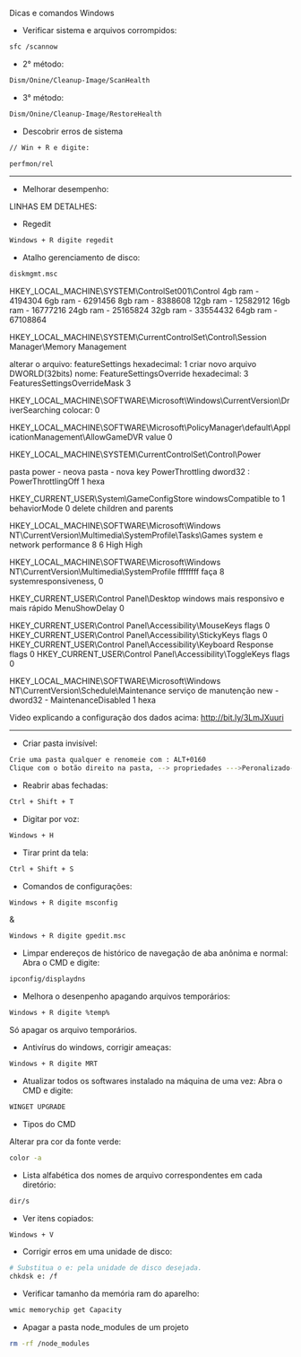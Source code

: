 Dicas e comandos Windows

- Verificar sistema e arquivos corrompidos:

```bash
sfc /scannow
```
- 2° método:

```bash
Dism/Onine/Cleanup-Image/ScanHealth
```

- 3° método:

```bash
Dism/Onine/Cleanup-Image/RestoreHealth
```

- Descobrir erros de sistema
```bash
// Win + R e digite:

perfmon/rel
```
---
- Melhorar desempenho:

LINHAS EM DETALHES: 

- Regedit

```bash
Windows + R digite regedit
```

- Atalho gerenciamento de disco: 

```bash
diskmgmt.msc
```

HKEY_LOCAL_MACHINE\SYSTEM\ControlSet001\Control
4gb ram - 4194304
6gb ram - 6291456
8gb ram - 8388608
12gb ram - 12582912
16gb ram - 16777216
24gb ram - 25165824
32gb ram - 33554432
64gb ram - 67108864

HKEY_LOCAL_MACHINE\SYSTEM\CurrentControlSet\Control\Session Manager\Memory Management

alterar o arquivo: featureSettings hexadecimal: 1
criar novo arquivo DWORLD(32bits) nome: FeatureSettingsOverride hexadecimal: 3
FeaturesSettingsOverrideMask 3

HKEY_LOCAL_MACHINE\SOFTWARE\Microsoft\Windows\CurrentVersion\DriverSearching
 colocar: 0

HKEY_LOCAL_MACHINE\SOFTWARE\Microsoft\PolicyManager\default\ApplicationManagement\AllowGameDVR
value 0

HKEY_LOCAL_MACHINE\SYSTEM\CurrentControlSet\Control\Power
 
pasta power  - neova pasta - nova key  PowerThrottling
dword32 :  PowerThrottlingOff 1 hexa

HKEY_CURRENT_USER\System\GameConfigStore
windowsCompatible to 1
behaviorMode 0
delete children and parents

HKEY_LOCAL_MACHINE\SOFTWARE\Microsoft\Windows NT\CurrentVersion\Multimedia\SystemProfile\Tasks\Games
system e network performance
8 
6
High
High

HKEY_LOCAL_MACHINE\SOFTWARE\Microsoft\Windows NT\CurrentVersion\Multimedia\SystemProfile
ffffffff faça 8
systemresponsiveness, 0

HKEY_CURRENT_USER\Control Panel\Desktop
windows mais responsivo e mais rápido 
MenuShowDelay 0

HKEY_CURRENT_USER\Control Panel\Accessibility\MouseKeys
flags 0
HKEY_CURRENT_USER\Control Panel\Accessibility\StickyKeys
flags 0
HKEY_CURRENT_USER\Control Panel\Accessibility\Keyboard Response
flags 0
HKEY_CURRENT_USER\Control Panel\Accessibility\ToggleKeys
flags 0

HKEY_LOCAL_MACHINE\SOFTWARE\Microsoft\Windows NT\CurrentVersion\Schedule\Maintenance
serviço de manutenção 
new -  dword32 -  MaintenanceDisabled 1 hexa

Video explicando a configuração dos dados acima: http://bit.ly/3LmJXuuri

---

- Criar pasta invisível:

```bash
Crie uma pasta qualquer e renomeie com : ALT+0160
Clique com o botão direito na pasta, --> propriedades --->Peronalizado---> Alterar ícone ---> escolher o ícone vazio.
```

- Reabrir abas fechadas:

```bash
Ctrl + Shift + T
```

- Digitar por voz:

```bash
Windows + H
```

- Tirar print da tela:

```bash
Ctrl + Shift + S
```
 - Comandos de configurações:
```bash
Windows + R digite msconfig
```
&
```bash
Windows + R digite gpedit.msc
```

- Limpar endereços de histórico de navegação de aba anônima e normal:
Abra o CMD e digite:

```bash
ipconfig/displaydns
```

- Melhora o desenpenho apagando arquivos temporários:

```bash
Windows + R digite %temp%
```

Só apagar os arquivo temporários.

- Antivírus do windows, corrigir ameaças:

```bash
Windows + R digite MRT
```

- Atualizar todos os softwares instalado na máquina de uma vez:
Abra o CMD e digite:

```bash
WINGET UPGRADE
```

- Tipos do CMD

Alterar pra cor da fonte verde:

```bash
color -a
```

- Lista alfabética dos nomes de arquivo correspondentes em cada diretório:

```bash
dir/s
```

- Ver itens copiados:

```bash
Windows + V
```
- Corrigir erros em uma unidade de disco:
```bash
# Substitua o e: pela unidade de disco desejada.
chkdsk e: /f
```
- Verificar tamanho da memória ram do aparelho:

```bash
wmic memorychip get Capacity
```
- Apagar a pasta node_modules de um projeto
```bash
rm -rf /node_modules
```


